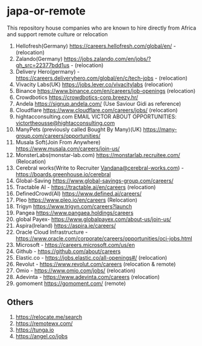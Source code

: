 # japa-or-remote
This repository house companies who are known to hire directly from Africa and support remote culture or relocation


1. Hellofresh(Germany) https://careers.hellofresh.com/global/en/ - (relocation)
2. Zalando(Germany) https://jobs.zalando.com/en/jobs/?gh_src=22377bdd1us - (relocation)
3. Delivery Hero(germany) - https://careers.deliveryhero.com/global/en/c/tech-jobs - (relocation)
4. Vivacity Labs(UK) https://jobs.lever.co/vivacitylabs (relocation)
5. Binance https://www.binance.com/en/careers/job-openings (relocation)
6. Crowdbotics https://crowdbotics-corp.breezy.hr/
7. Andela https://signup.andela.com/ (Use Saviour Gidi as reference)
8. Cloudflare https://www.cloudflare.com/careers/jobs/ (relocation)
9. hightacconsulting.com EMAIL VICTOR ABOUT OPPORTUNITIES: victortheousse@hightacconsulting.com
10. ManyPets (previously called Bought By Many)(UK) https://many-group.com/careers/opportunities/
11. Musala Soft(Join From Anywhere) https://www.musala.com/careers/join-us/
12. MonsterLabs(monstar-lab.com) https://monstarlab.recruitee.com/ (Relocation)
13. Cerebral works(Write to Recruiter Vandana@cerebral-works.com) - https://boards.greenhouse.io/cerebral
14. Global-Saving https://www.global-savings-group.com/careers/
15. Tractable AI - https://tractable.ai/en/careers (relocation)
16. DefinedCrowd(AI) https://www.defined.ai/careers/
17. Pleo https://www.pleo.io/en/careers (Relocation)
18. Trigyn https://www.trigyn.com/careers?launch
19. Pangea https://www.pangaea.holdings/careers
20. global Payex- https://www.globalpayex.com/about-us/join-us/
21. Aspira(Ireland) https://aspira.ie/careers/
22. Oracle Cloud Infrastructure - https://www.oracle.com/corporate/careers/opportunities/oci-jobs.html
23. Microsoft - https://careers.microsoft.com/us/en
24. Github - https://github.com/about/careers
25. Elastic.co - https://jobs.elastic.co/all-openings#/ (relocation)
26. Revolut - https://www.revolut.com/careers (relocation & remote)
27. Omio - https://www.omio.com/jobs/ (relocation)
28. Adevinta - https://www.adevinta.com/careers (relocation)
29. gomoment https://gomoment.com/ (remote)

## Others
1. https://relocate.me/search
2. https://remotewx.com/
3. https://tunga.io
4. https://angel.co/jobs
